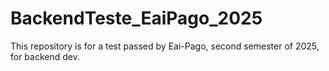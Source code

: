 # BackendTeste_EaiPago_2025
This repository is for a test passed by Eai-Pago, second semester of 2025, for backend dev.
